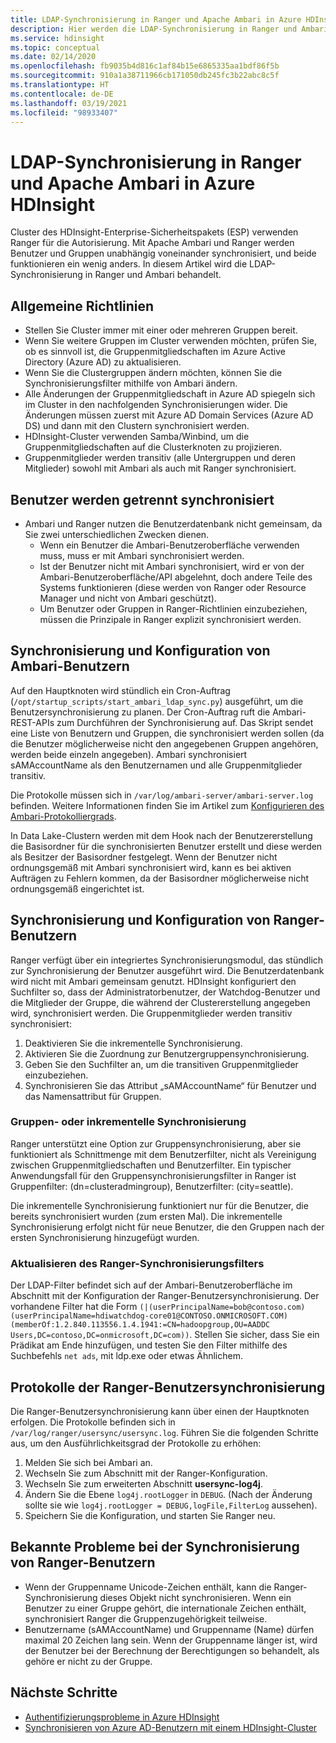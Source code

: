 ```yaml
---
title: LDAP-Synchronisierung in Ranger und Apache Ambari in Azure HDInsight
description: Hier werden die LDAP-Synchronisierung in Ranger und Ambari behandelt und allgemeine Richtlinien bereitgestellt.
ms.service: hdinsight
ms.topic: conceptual
ms.date: 02/14/2020
ms.openlocfilehash: fb9035b4d816c1af84b15e6865335aa1bdf86f5b
ms.sourcegitcommit: 910a1a38711966cb171050db245fc3b22abc8c5f
ms.translationtype: HT
ms.contentlocale: de-DE
ms.lasthandoff: 03/19/2021
ms.locfileid: "98933407"
---
```

# <a name="ldap-sync-in-ranger-and-apache-ambari-in-azure-hdinsight"></a>LDAP-Synchronisierung in Ranger und Apache Ambari in Azure HDInsight

Cluster des HDInsight-Enterprise-Sicherheitspakets (ESP) verwenden Ranger für die Autorisierung. Mit Apache Ambari und Ranger werden Benutzer und Gruppen unabhängig voneinander synchronisiert, und beide funktionieren ein wenig anders. In diesem Artikel wird die LDAP-Synchronisierung in Ranger und Ambari behandelt.

## <a name="general-guidelines"></a>Allgemeine Richtlinien

* Stellen Sie Cluster immer mit einer oder mehreren Gruppen bereit.
* Wenn Sie weitere Gruppen im Cluster verwenden möchten, prüfen Sie, ob es sinnvoll ist, die Gruppenmitgliedschaften im Azure Active Directory (Azure AD) zu aktualisieren.
* Wenn Sie die Clustergruppen ändern möchten, können Sie die Synchronisierungsfilter mithilfe von Ambari ändern.
* Alle Änderungen der Gruppenmitgliedschaft in Azure AD spiegeln sich im Cluster in den nachfolgenden Synchronisierungen wider. Die Änderungen müssen zuerst mit Azure AD Domain Services (Azure AD DS) und dann mit den Clustern synchronisiert werden.
* HDInsight-Cluster verwenden Samba/Winbind, um die Gruppenmitgliedschaften auf die Clusterknoten zu projizieren.
* Gruppenmitglieder werden transitiv (alle Untergruppen und deren Mitglieder) sowohl mit Ambari als auch mit Ranger synchronisiert. 

## <a name="users-are-synced-separately"></a>Benutzer werden getrennt synchronisiert

 * Ambari und Ranger nutzen die Benutzerdatenbank nicht gemeinsam, da Sie zwei unterschiedlichen Zwecken dienen. 
   * Wenn ein Benutzer die Ambari-Benutzeroberfläche verwenden muss, muss er mit Ambari synchronisiert werden. 
   * Ist der Benutzer nicht mit Ambari synchronisiert, wird er von der Ambari-Benutzeroberfläche/API abgelehnt, doch andere Teile des Systems funktionieren (diese werden von Ranger oder Resource Manager und nicht von Ambari geschützt).
   * Um Benutzer oder Gruppen in Ranger-Richtlinien einzubeziehen, müssen die Prinzipale in Ranger explizit synchronisiert werden.

## <a name="ambari-user-sync-and-configuration"></a>Synchronisierung und Konfiguration von Ambari-Benutzern

Auf den Hauptknoten wird stündlich ein Cron-Auftrag (`/opt/startup_scripts/start_ambari_ldap_sync.py`) ausgeführt, um die Benutzersynchronisierung zu planen. Der Cron-Auftrag ruft die Ambari-REST-APIs zum Durchführen der Synchronisierung auf. Das Skript sendet eine Liste von Benutzern und Gruppen, die synchronisiert werden sollen (da die Benutzer möglicherweise nicht den angegebenen Gruppen angehören, werden beide einzeln angegeben). Ambari synchronisiert sAMAccountName als den Benutzernamen und alle Gruppenmitglieder transitiv.

Die Protokolle müssen sich in `/var/log/ambari-server/ambari-server.log` befinden. Weitere Informationen finden Sie im Artikel zum [Konfigurieren des Ambari-Protokolliergrads](https://docs.cloudera.com/HDPDocuments/Ambari-latest/administering-ambari/content/amb_configure_ambari_logging_level.html).

In Data Lake-Clustern werden mit dem Hook nach der Benutzererstellung die Basisordner für die synchronisierten Benutzer erstellt und diese werden als Besitzer der Basisordner festgelegt. Wenn der Benutzer nicht ordnungsgemäß mit Ambari synchronisiert wird, kann es bei aktiven Aufträgen zu Fehlern kommen, da der Basisordner möglicherweise nicht ordnungsgemäß eingerichtet ist.

## <a name="ranger-user-sync-and-configuration"></a>Synchronisierung und Konfiguration von Ranger-Benutzern

Ranger verfügt über ein integriertes Synchronisierungsmodul, das stündlich zur Synchronisierung der Benutzer ausgeführt wird. Die Benutzerdatenbank wird nicht mit Ambari gemeinsam genutzt. HDInsight konfiguriert den Suchfilter so, dass der Administratorbenutzer, der Watchdog-Benutzer und die Mitglieder der Gruppe, die während der Clustererstellung angegeben wird, synchronisiert werden. Die Gruppenmitglieder werden transitiv synchronisiert:

1. Deaktivieren Sie die inkrementelle Synchronisierung.
1. Aktivieren Sie die Zuordnung zur Benutzergruppensynchronisierung.
1. Geben Sie den Suchfilter an, um die transitiven Gruppenmitglieder einzubeziehen.
1. Synchronisieren Sie das Attribut „sAMAccountName“ für Benutzer und das Namensattribut für Gruppen.

### <a name="group-or-incremental-sync"></a>Gruppen- oder inkrementelle Synchronisierung

Ranger unterstützt eine Option zur Gruppensynchronisierung, aber sie funktioniert als Schnittmenge mit dem Benutzerfilter, nicht als Vereinigung zwischen Gruppenmitgliedschaften und Benutzerfilter. Ein typischer Anwendungsfall für den Gruppensynchronisierungsfilter in Ranger ist Gruppenfilter: (dn=clusteradmingroup), Benutzerfilter: (city=seattle).

Die inkrementelle Synchronisierung funktioniert nur für die Benutzer, die bereits synchronisiert wurden (zum ersten Mal). Die inkrementelle Synchronisierung erfolgt nicht für neue Benutzer, die den Gruppen nach der ersten Synchronisierung hinzugefügt wurden.

### <a name="update-ranger-sync-filter"></a>Aktualisieren des Ranger-Synchronisierungsfilters

Der LDAP-Filter befindet sich auf der Ambari-Benutzeroberfläche im Abschnitt mit der Konfiguration der Ranger-Benutzersynchronisierung. Der vorhandene Filter hat die Form `(|(userPrincipalName=bob@contoso.com)(userPrincipalName=hdiwatchdog-core01@CONTOSO.ONMICROSOFT.COM)(memberOf:1.2.840.113556.1.4.1941:=CN=hadoopgroup,OU=AADDC Users,DC=contoso,DC=onmicrosoft,DC=com))`. Stellen Sie sicher, dass Sie ein Prädikat am Ende hinzufügen, und testen Sie den Filter mithilfe des Suchbefehls `net ads`, mit ldp.exe oder etwas Ähnlichem.

## <a name="ranger-user-sync-logs"></a>Protokolle der Ranger-Benutzersynchronisierung

Die Ranger-Benutzersynchronisierung kann über einen der Hauptknoten erfolgen. Die Protokolle befinden sich in `/var/log/ranger/usersync/usersync.log`. Führen Sie die folgenden Schritte aus, um den Ausführlichkeitsgrad der Protokolle zu erhöhen:

1. Melden Sie sich bei Ambari an.
1. Wechseln Sie zum Abschnitt mit der Ranger-Konfiguration.
1. Wechseln Sie zum erweiterten Abschnitt **usersync-log4j**.
1. Ändern Sie die Ebene `log4j.rootLogger` in `DEBUG`. (Nach der Änderung sollte sie wie `log4j.rootLogger = DEBUG,logFile,FilterLog` aussehen).
1. Speichern Sie die Konfiguration, und starten Sie Ranger neu.

## <a name="known-issues-with-ranger-user-sync"></a>Bekannte Probleme bei der Synchronisierung von Ranger-Benutzern
* Wenn der Gruppenname Unicode-Zeichen enthält, kann die Ranger-Synchronisierung dieses Objekt nicht synchronisieren. Wenn ein Benutzer zu einer Gruppe gehört, die internationale Zeichen enthält, synchronisiert Ranger die Gruppenzugehörigkeit teilweise.
* Benutzername (sAMAccountName) und Gruppenname (Name) dürfen maximal 20 Zeichen lang sein. Wenn der Gruppenname länger ist, wird der Benutzer bei der Berechnung der Berechtigungen so behandelt, als gehöre er nicht zu der Gruppe.

## <a name="next-steps"></a>Nächste Schritte

* [Authentifizierungsprobleme in Azure HDInsight](./domain-joined-authentication-issues.md)
* [Synchronisieren von Azure AD-Benutzern mit einem HDInsight-Cluster](../hdinsight-sync-aad-users-to-cluster.md)
